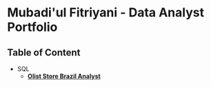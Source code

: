 # Mubadi'ul Fitriyani - Data Analyst Portfolio

## Table of Content
- SQL
    - **[Olist Store Brazil Analyst](#olist-store-brazil-analyst)**
